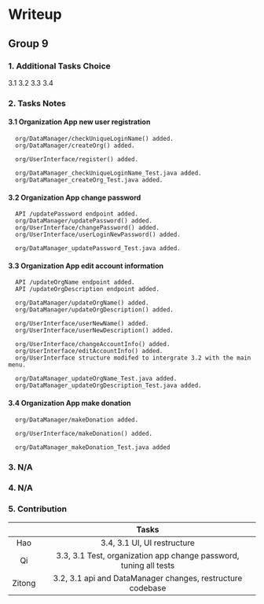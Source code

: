 # Writeup

## Group 9

### 1. Additional Tasks Choice

3.1 3.2 3.3 3.4

### 2. Tasks Notes

#### 3.1 Organization App new user registration

      org/DataManager/checkUniqueLoginName() added.
      org/DataManager/createOrg() added.

      org/UserInterface/register() added.

      org/DataManager_checkUniqueLoginName_Test.java added.
      org/DataManager_createOrg_Test.java added.

#### 3.2 Organization App change password

      API /updatePassword endpoint added.
      org/DataManager/updatePassword() added.
      org/UserInterface/changePassword() added.
      org/UserInterface/userLoginNewPassword() added.

      org/DataManager_updatePassword_Test.java added.

#### 3.3 Organization App edit account information

      API /updateOrgName endpoint added.
      API /updateOrgDescription endpoint added.

      org/DataManager/updateOrgName() added.
      org/DataManager/updateOrgDescription() added.

      org/UserInterface/userNewName() added.
      org/UserInterface/userNewDescription() added.

      org/UserInterface/changeAccountInfo() added.
      org/UserInterface/editAccountInfo() added.
      org/UserInterface structure modifed to intergrate 3.2 with the main menu.

      org/DataManager_updateOrgName_Test.java added.
      org/DataManager_updateOrgDescription_Test.java added.

#### 3.4 Organization App make donation

      org/DataManager/makeDonation added.

      org/UserInterface/makeDonation() added.

      org/DataManager_makeDonation_Test.java added

### 3. N/A

### 4. N/A

### 5. Contribution

|        |                               Tasks                               |
| :----: | :---------------------------------------------------------------: |
|  Hao   |                    3.4, 3.1 UI, UI restructure                    |
|   Qi   | 3.3, 3.1 Test, organization app change password, tuning all tests |
| Zitong |    3.2, 3.1 api and DataManager changes, restructure codebase     |
